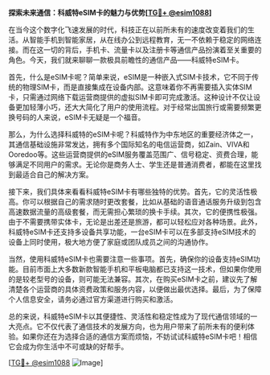 **探索未来通信：科威特eSIM卡的魅力与优势[[TG💪+ @esim1088](https://t.me/s/esim1088)]**

在当今这个数字化飞速发展的时代，科技正在以前所未有的速度改变着我们的生活。从智能手机到智能家居，从在线办公到远程教育，无一不依赖于稳定的网络连接。而在这一切的背后，手机卡、流量卡以及注册卡等通信产品扮演着至关重要的角色。今天，我们就来聊聊一款极具前瞻性的通信产品——科威特eSIM卡。

首先，什么是eSIM卡呢？简单来说，eSIM是一种嵌入式SIM卡技术，它不同于传统的物理SIM卡，而是直接集成在设备内部。这意味着你不再需要插入实体SIM卡，只需通过网络下载运营商提供的虚拟SIM卡即可完成激活。这种设计不仅让设备更加轻薄小巧，还大大简化了用户的使用流程。对于经常出国旅行或需要频繁更换号码的人来说，eSIM卡无疑是一个福音。

那么，为什么选择科威特的eSIM卡呢？科威特作为中东地区的重要经济体之一，其通信基础设施非常发达，拥有多个国际知名的电信运营商，如Zain、VIVA和Ooredoo等。这些运营商提供的eSIM服务覆盖范围广、信号稳定、资费合理，能够满足不同用户的需求。无论你是商务人士、学生还是普通消费者，都能在这里找到最适合自己的解决方案。

接下来，我们具体来看看科威特eSIM卡有哪些独特的优势。首先，它的灵活性极高。你可以根据自己的需求随时更改套餐，比如从基础的语音通话服务升级到包含高速数据流量的高级套餐，而无需担心繁琐的换卡手续。其次，它的便携性极强。由于不需要携带实体卡，无论是出差还是旅游，都可以轻松应对各种场景。此外，科威特eSIM卡还支持多设备共享功能，一台eSIM卡可以在多部支持eSIM技术的设备上同时使用，极大地方便了家庭或团队成员之间的沟通协作。

当然，使用科威特eSIM卡也需要注意一些事项。首先，确保你的设备支持eSIM功能。目前市面上大多数新款智能手机和平板电脑都已支持这一技术，但如果你使用的是较老型号的设备，则可能无法兼容。其次，在购买eSIM卡之前，建议先了解清楚各个运营商的具体资费政策和服务内容，以便做出最优选择。最后，为了保障个人信息安全，请务必通过官方渠道进行购买和激活。

总的来说，科威特eSIM卡以其便捷性、灵活性和稳定性成为了现代通信领域的一大亮点。它不仅代表了通信技术的发展方向，也为用户带来了前所未有的便利体验。如果你还在为选择合适的通信方案而烦恼，不妨试试科威特eSIM卡吧！相信它会成为你生活中不可或缺的好帮手。

[[TG💪+ @esim1088](https://t.me/s/esim1088) ![Image](https://i.postimg.cc/4NQfJmqS/Snipaste-2025-05-13-00-14-12.png)]